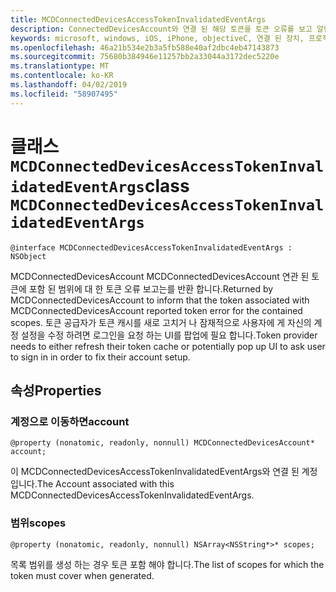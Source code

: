 ```yaml
---
title: MCDConnectedDevicesAccessTokenInvalidatedEventArgs
description: ConnectedDevicesAccount와 연결 된 해당 토큰을 토큰 오류를 보고 알립니다.
keywords: microsoft, windows, iOS, iPhone, objectiveC, 연결 된 장치, 프로젝트 로마
ms.openlocfilehash: 46a21b534e2b3a5fb588e40af2dbc4eb47143873
ms.sourcegitcommit: 75680b384946e11257bb2a33044a3172dec5220e
ms.translationtype: MT
ms.contentlocale: ko-KR
ms.lasthandoff: 04/02/2019
ms.locfileid: "58907495"
---
```

# <a name="class-mcdconnecteddevicesaccesstokeninvalidatedeventargs"></a><span data-ttu-id="38df9-104">클래스 `MCDConnectedDevicesAccessTokenInvalidatedEventArgs`</span><span class="sxs-lookup"><span data-stu-id="38df9-104">class `MCDConnectedDevicesAccessTokenInvalidatedEventArgs`</span></span> 

```
@interface MCDConnectedDevicesAccessTokenInvalidatedEventArgs : NSObject 
```  
<span data-ttu-id="38df9-105">MCDConnectedDevicesAccount MCDConnectedDevicesAccount 연관 된 토큰에 포함 된 범위에 대 한 토큰 오류 보고는를 반환 합니다.</span><span class="sxs-lookup"><span data-stu-id="38df9-105">Returned by MCDConnectedDevicesAccount to inform that the token associated with MCDConnectedDevicesAccount reported token error for the contained scopes.</span></span> <span data-ttu-id="38df9-106">토큰 공급자가 토큰 캐시를 새로 고치거 나 잠재적으로 사용자에 게 자신의 계정 설정을 수정 하려면 로그인을 요청 하는 UI를 팝업에 필요 합니다.</span><span class="sxs-lookup"><span data-stu-id="38df9-106">Token provider needs to either refresh their token cache or potentially pop up UI to ask user to sign in in order to fix their account setup.</span></span>

## <a name="properties"></a><span data-ttu-id="38df9-107">속성</span><span class="sxs-lookup"><span data-stu-id="38df9-107">Properties</span></span>

### <a name="account"></a><span data-ttu-id="38df9-108">계정으로 이동하면</span><span class="sxs-lookup"><span data-stu-id="38df9-108">account</span></span>
`@property (nonatomic, readonly, nonnull) MCDConnectedDevicesAccount* account;`

<span data-ttu-id="38df9-109">이 MCDConnectedDevicesAccessTokenInvalidatedEventArgs와 연결 된 계정입니다.</span><span class="sxs-lookup"><span data-stu-id="38df9-109">The Account associated with this MCDConnectedDevicesAccessTokenInvalidatedEventArgs.</span></span>

### <a name="scopes"></a><span data-ttu-id="38df9-110">범위</span><span class="sxs-lookup"><span data-stu-id="38df9-110">scopes</span></span>
`@property (nonatomic, readonly, nonnull) NSArray<NSString*>* scopes;`

<span data-ttu-id="38df9-111">목록 범위를 생성 하는 경우 토큰 포함 해야 합니다.</span><span class="sxs-lookup"><span data-stu-id="38df9-111">The list of scopes for which the token must cover when generated.</span></span>